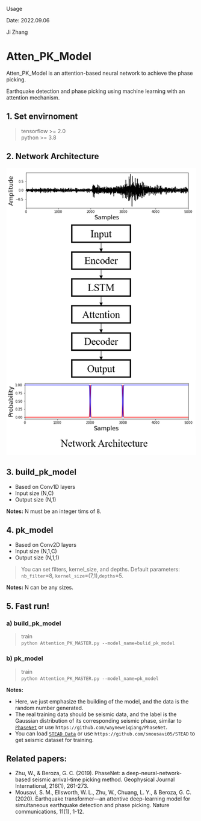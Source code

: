 Usage

Date: 2022.09.06

Ji Zhang

# Atten_PK_Model 
Atten_PK_Model is an attention-based neural network to achieve the phase picking. 

Earthquake detection and phase picking using machine learning with an attention mechanism.


## 1. Set envirnoment 
> tensorflow >= 2.0  
> python >= 3.8  
> 
## 2. Network Architecture
![Network Architecture](/Network_Architecture.png)

## 3. build_pk_model
- Based on Conv1D layers     
- Input size (N,C)  
- Output size (N,1)

**Notes:** N must be an integer tims of 8.

## 4. pk_model
- Based on Conv2D layers     
- Input size (N,1,C)  
- Output size (N,1,1)   
> You can set filters, kernel_size, and depths. Default parameters: `nb_filter`=8, `kernel_size`=(7,1),`depths`=5.

**Notes:** N can be any sizes.

## 5. Fast run!
### a) build_pk_model
> train   
`python Attention_PK_MASTER.py --model_name=bulid_pk_model`

### b) pk_model
> train   
`python Attention_PK_MASTER.py --model_name=pk_model`

**Notes:**   
- Here, we just emphasize the building of the model, and the data is the random number generated.   
- The real training data should be seismic data, and the label is the Gaussian distribution of its corresponding seismic phase, similar to <code>[PhaseNet](https:https://github.com/wayneweiqiang/PhaseNet)</code> or use `https://github.com/wayneweiqiang/PhaseNet`. 
- You can load <code>[STEAD Data](https://github.com/smousavi05/STEAD)</code> or use `https://github.com/smousavi05/STEAD` to get seismic dataset for training. 

## Related papers:
- Zhu, W., & Beroza, G. C. (2019). PhaseNet: a deep-neural-network-based seismic arrival-time picking method. Geophysical Journal International, 216(1), 261-273.
- Mousavi, S. M., Ellsworth, W. L., Zhu, W., Chuang, L. Y., & Beroza, G. C. (2020). Earthquake transformer—an attentive deep-learning model for simultaneous earthquake detection and phase picking. Nature communications, 11(1), 1-12.
